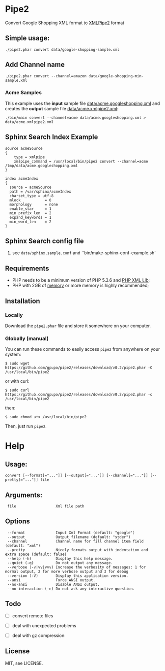 # Pipe2

Convert Google Shopping XML format to [XMLPipe2](http://sphinxsearch.com/docs/current.html#xmlpipe2) format


## Simple usage:

    ./pipe2.phar convert data/google-shopping-sample.xml


## Add Channel name

    ./pipe2.phar convert --channel=amazon data/google-shopping-min-sample.xml

### Acme Samples

This example uses the **input** sample file [data/acme.googleshopping.xml](https://github.com/gpupo/pipe2/blob/master/data/acme.googleshopping.xml)
 and creates the **output** sample file [data/acme.xmlpipe2.xml](https://github.com/gpupo/pipe2/blob/master/data/acme.xmlpipe2.xml):

    ./bin/main convert --channel=acme data/acme.googleshopping.xml > data/acme.xmlpipe2.xml

## Sphinx Search Index Example

    source acmeSource
    {
        type = xmlpipe
        xmlpipe_command = /usr/local/bin/pipe2 convert --channel=acme /tmp/data/acme.googleshopping.xml
    }

    index acmeIndex
    {
      source = acmeSource
      path = /var/sphinx/acmeIndex
      charset_type = utf-8
      mlock           = 0
      morphology      = none
      enable_star     = 1
      min_prefix_len  = 2
      expand_keywords = 1
      min_word_len    = 2
    }


## Sphinx Search config file

1. see ``data/sphinx.sample.conf`` and ``bin/make-sphinx-conf-example.sh`

## Requirements

- PHP needs to be a minimum version of PHP 5.3.6 and [PHP XML Lib](http://php.net/manual/en/dom.setup.php);
- PHP with 2GB of [memory](http://php.net/memory-limit) or more memory is highly recommended;

## Installation

### Locally

Download the ``pipe2.phar`` file and store it somewhere on your computer.

### Globally (manual)

You can run these commands to easily access ``pipe2`` from anywhere on
your system:

    $ sudo wget https://github.com/gpupo/pipe2/releases/download/v0.2/pipe2.phar -O /usr/local/bin/pipe2

or with curl:

    $ sudo curl https://github.com/gpupo/pipe2/releases/download/v0.2/pipe2.phar -o /usr/local/bin/pipe2

then:

    $ sudo chmod a+x /usr/local/bin/pipe2

Then, just run ``pipe2``.


# Help

## Usage:

    convert [--format[="..."]] [--output[="..."]] [--channel[="..."]] [--pretty[="..."]] file

## Arguments:

     file                  Xml file path

## Options

     --format              Input Xml Format (default: "google")
     --output              Output filename (default: "stder")
     --channel             Channel name for fill channel item field (default: "xml")
     --pretty              Nicely formats output with indentation and extra space (default: false)
     --help (-h)           Display this help message.
     --quiet (-q)          Do not output any message.
     --verbose (-v|vv|vvv) Increase the verbosity of messages: 1 for normal output, 2 for more verbose output and 3 for debug
     --version (-V)        Display this application version.
     --ansi                Force ANSI output.
     --no-ansi             Disable ANSI output.
     --no-interaction (-n) Do not ask any interactive question.


## Todo

- [ ] convert remote files
- [ ] deal with unexpected problems
- [ ] deal with gz compression


## License

MIT, see LICENSE.